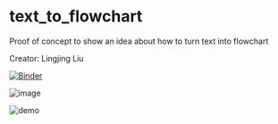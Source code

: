 # text_to_flowchart
Proof of concept to show an idea about how to turn text into flowchart

Creator: Lingjing Liu

[![Binder](https://mybinder.org/badge_logo.svg)](https://mybinder.org/v2/gh/LLiu24/text_to_flowchart/HEAD?labpath=demo.ipynb)


![image](https://user-images.githubusercontent.com/53161266/207052353-fa7c0337-341a-4898-8013-6f27c049700a.png)

![demo](https://user-images.githubusercontent.com/53161266/198969214-725bbcae-d769-4020-bd27-7de072d2f15b.gif)
